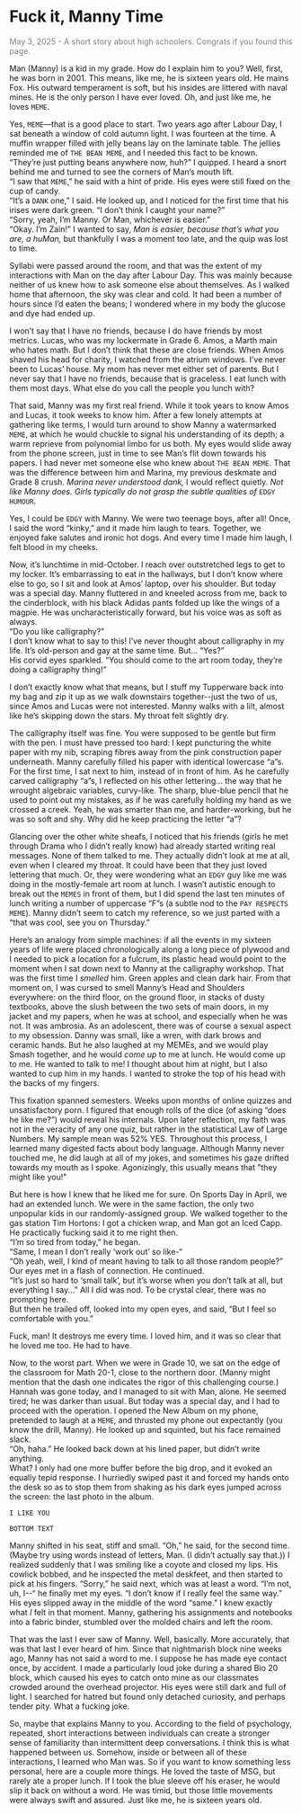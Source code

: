 # Fuck it, Manny Time
<span style="color:gray"> May 3, 2025 - A short story about high schoolers. Congrats if you found this page. </span>

Man (Manny) is a kid in my grade. How do I explain him to you? Well, first, he was born in 2001. This means, like me, he is sixteen years old. He mains Fox. His outward temperament is soft, but his insides are littered with naval mines. He is the only person I have ever loved. Oh, and just like me, he loves `MEME`. 

Yes, `MEME`—that is a good place to start. Two years ago after Labour Day, I sat beneath a window of cold autumn light. I was fourteen at the time. A muffin wrapper filled with jelly beans lay on the laminate table. The jellies reminded me of `THE BEAN MEME`, and I needed this fact to be known.<br>
<span class="indent">“They’re just putting beans anywhere now, huh?” I quipped. I heard a snort behind me and turned to see the corners of Man’s mouth lift.<br>
<span class="indent">“I saw that `MEME`,” he said with a hint of pride. His eyes were still fixed on the cup of candy.<br>
<span class="indent">“It’s a `DANK` one,” I said. He looked up, and I noticed for the first time that his irises were dark green. “I don’t think I caught your name?” <br>
<span class="indent">“Sorry, yeah, I’m Manny. Or Man, whichever is easier.” <br>
<span class="indent">“Okay. I’m Zain!” I wanted to say, *Man is easier, because that’s what you are, a huMan,* but thankfully I was a moment too late, and the quip was lost to time. 

Syllabi were passed around the room, and that was the extent of my interactions with Man on the day after Labour Day. This was mainly because neither of us knew how to ask someone else about themselves. As I walked home that afternoon, the sky was clear and cold. It had been a number of hours since I’d eaten the beans; I wondered where in my body the glucose and dye had ended up. 

I won’t say that I have no friends, because I do have friends by most metrics. Lucas, who was my lockermate in Grade 6. Amos, a Marth main who hates math. But I don’t think that these are close friends. When Amos shaved his head for charity, I watched from the atrium windows. I’ve never been to Lucas’ house. My mom has never met either set of parents. But I never say that I have no friends, because that is graceless. I eat lunch with them most days. What else do you call the people you lunch with? 

That said, Manny was my first real friend. While it took years to know Amos and Lucas, it took weeks to know him. After a few lonely attempts at gathering like terms, I would turn around to show Manny a watermarked `MEME`, at which he would chuckle to signal his understanding of its depth; a warm reprieve from polynomial limbo for us both. My eyes would slide away from the phone screen, just in time to see Man’s flit down towards his papers. I had never met someone else who knew about `THE BEAN MEME`. That was the difference between him and Marina, my previous deskmate and Grade 8 crush. *Marina never understood dank,* I would reflect quietly. *Not like Manny does. Girls typically do not grasp the subtle qualities of* `EDGY HUMOUR`.

Yes, I could be `EDGY` with Manny. We were two teenage boys, after all! Once, I said the word “kinky,” and it made him laugh to tears. Together, we enjoyed fake salutes and ironic hot dogs. And every time I made him laugh, I felt blood in my cheeks. 

Now, it’s lunchtime in mid-October. I reach over outstretched legs to get to my locker. It’s embarrassing to eat in the hallways, but I don’t know where else to go, so I sit and look at Amos’ laptop, over his shoulder. But today was a special day. Manny fluttered in and kneeled across from me, back to the cinderblock, with his black Adidas pants folded up like the wings of a magpie. He was uncharacteristically forward, but his voice was as soft as always.<br>
<span class="indent">“Do you like calligraphy?” <br>
<span class="indent">I don’t know what to say to this! I’ve never thought about calligraphy in my life. It’s old-person and gay at the same time. But... “Yes?”<br>
<span class="indent">His corvid eyes sparkled. “You should come to the art room today, they’re doing a calligraphy thing!”

I don’t exactly know what that means, but I stuff my Tupperware back into my bag and zip it up as we walk downstairs together--just the two of us, since Amos and Lucas were not interested. Manny walks with a lilt, almost like he’s skipping down the stars. My throat felt slightly dry. 

The calligraphy itself was fine. You were supposed to be gentle but firm with the pen. I must have pressed too hard: I kept puncturing the white paper with my nib, scraping fibres away from the pink construction paper underneath. Manny carefully filled his paper with identical lowercase “a”s. For the first time, I sat next to him, instead of in front of him. As he carefully carved calligraphy “a”s, I reflected on his other lettering... the way that he wrought algebraic variables, curvy-like. The sharp, blue-blue pencil that he used to point out my mistakes, as if he was carefully holding my hand as we crossed a creek. Yeah, he was smarter than me, and harder-working, but he was so soft and shy. Why did he keep practicing the letter “a”?

Glancing over the other white sheafs, I noticed that his friends (girls he met through Drama who I didn’t really know) had already started writing real messages. None of them talked to me. They actually didn’t look at me at all, even when I cleared my throat. It could have been that they just loved lettering that much. Or, they were wondering what an `EDGY` guy like me was doing in the mostly-female art room at lunch. I wasn’t autistic enough to break out the `MEMES` in front of them, but I did spend the last ten minutes of lunch writing a number of uppercase “F”s (a subtle nod to the `PAY RESPECTS MEME`). Manny didn’t seem to catch my reference, so we just parted with a “that was cool, see you on Thursday.” 

Here’s an analogy from simple machines: if all the events in my sixteen years of life were placed chronologically along a long piece of plywood and I needed to pick a location for a fulcrum, its plastic head would point to the moment when I sat down next to Manny at the calligraphy workshop. That was the first time I *smelled* him. Green apples and clean dark hair. From that moment on, I was cursed to smell Manny’s Head and Shoulders everywhere: on the third floor, on the ground floor, in stacks of dusty textbooks, above the slush between the two sets of main doors, in my jacket and my papers, when he was at school, and especially when he was not. It was ambrosia. As an adolescent, there was of course a sexual aspect to my obsession. Danny was small, like a wren, with dark brows and ceramic hands. But he also laughed at my MEMEs, and we would play Smash together, and he would *come up* to me at lunch. He would come up to me. He wanted to talk to me! I thought about him at night, but I also wanted to cup him in my hands. I wanted to stroke the top of his head with the backs of my fingers.

This fixation spanned semesters. Weeks upon months of online quizzes and unsatisfactory porn. I figured that enough rolls of the dice (of asking “does he like me?”) would reveal his internals. Upon later reflection, my faith was not in the veracity of any one quiz, but rather in the statistical Law of Large Numbers. My sample mean was 52% YES. Throughout this process, I learned many digested facts about body language. Although Manny never touched me, he did laugh at all of my jokes, and sometimes his gaze drifted towards my mouth as I spoke. Agonizingly, this usually means that "they might like you!"

But here is how I knew that he liked me for sure. On Sports Day in April, we had an extended lunch. We were in the same faction, the only two unpopular kids in our randomly-assigned group. We walked together to the gas station Tim Hortons: I got a chicken wrap, and Man got an Iced Capp. He practically fucking said it to me right then.<br>
<span class="indent">“I’m so tired from today,” he began.<br>
<span class="indent">“Same, I mean I don’t really ‘work out’ so like-“<br>
<span class="indent">“Oh yeah, well, I kind of meant having to talk to all those random people?” Our eyes met in a flash of connection. He continued.<br>
<span class="indent">“It’s just so hard to ‘small talk’, but it’s worse when you don’t talk at all, but everything I say...” All I did was nod. To be crystal clear, there was no prompting here. <br>
<span class="indent">But then he trailed off, looked into my open eyes, and said, “But I feel so comfortable with you.”

Fuck, man! It destroys me every time. I loved him, and it was so clear that he loved me too. He had to have.

Now, to the worst part. When we were in Grade 10, we sat on the edge of the classroom for Math 20-1, close to the northern door. (Manny might mention that the dash one indicates the rigor of this challenging course.) Hannah was gone today, and I managed to sit with Man, alone. He seemed tired; he was darker than usual. But today was a special day, and I had to proceed with the operation. I opened the New Album on my phone, pretended to laugh at a `MEME`, and thrusted my phone out expectantly (you know the drill, Manny). He looked up and squinted, but his face remained slack.<br> <span class="indent">“Oh, haha.” He looked back down at his lined paper, but didn’t write anything. <br>
What? I only had one more buffer before the big drop, and it evoked an equally tepid response. I hurriedly swiped past it and forced my hands onto the desk so as to stop them from shaking as his dark eyes jumped across the screen: the last photo in the album.

	I LIKE YOU

	BOTTOM TEXT 

Manny shifted in his seat, stiff and small. “Oh,” he said, for the second time. (Maybe try using words instead of letters, Man. (I didn’t actually say that.)) I realized suddenly that I was smiling like a coyote and closed my lips. His cowlick bobbed, and he inspected the metal deskfeet, and then started to pick at his fingers. “Sorry,” he said next, which was at least a word. “I’m not, uh, I--“ he finally met my eyes. “I don’t know if I really feel the same way.” His eyes slipped away in the middle of the word “same.” I knew exactly what *I* felt in that moment. Manny, gathering his assignments and notebooks into a fabric binder, stumbled over the molded chairs and left the room. 

That was the last I ever saw of Manny. Well, basically. More accurately, that was that last I ever heard of him. Since that nightmarish block nine weeks ago, Manny has not said a word to me. I suppose he has made eye contact once, by accident. I made a particularly loud joke during a shared Bio 20 block, which caused his eyes to catch onto mine as our classmates crowded around the overhead projector. His eyes were still dark and full of light. I searched for hatred but found only detached curiosity, and perhaps tender pity. What a fucking joke. 

So, maybe that explains Manny to you. According to the field of psychology, repeated, short interactions between individuals can create a stronger sense of familiarity than intermittent deep conversations. I think this is what happened between us. Somehow, inside or between all of these interactions, I learned who Man was. So if you want to know something less personal, here are a couple more things. He loved the taste of MSG, but rarely ate a proper lunch. If I took the blue sleeve off his eraser, he would slip it back on without a word. He was timid, but those little movements were always swift and assured. Just like me, he is sixteen years old. 